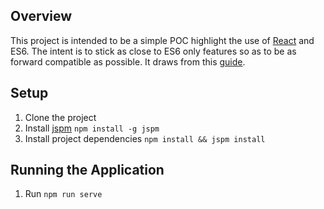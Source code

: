 ## Overview
This project is intended to be a simple POC highlight the use of [React][] and ES6.  The intent is to stick as close to
ES6 only features so as to be as forward compatible as possible.  It draws from this [guide][].

[React]: https://facebook.github.io/react/
[guide]: http://egorsmirnov.me/2015/05/22/react-and-es6-part1.html

## Setup
1. Clone the project
2. Install [jspm][] `npm install -g jspm`
3. Install project dependencies `npm install && jspm install`

[jspm]: http://jspm.io/

## Running the Application
1. Run `npm run serve`